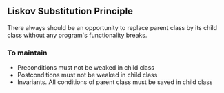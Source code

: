 ## Liskov Substitution Principle

There always should be an opportunity to replace parent class by its child class without any program's functionality breaks.

### To maintain

- Preconditions must not be weaked in child class
- Postconditions must not be weaked in child class
- Invariants. All conditions of parent class must be saved in child class
